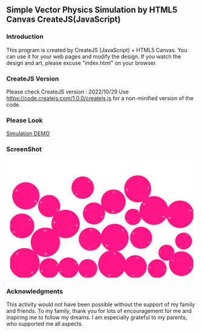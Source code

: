 ## Simple Vector Physics Simulation by HTML5 Canvas CreateJS(JavaScript)
### Introduction
This program is created by CreateJS (JavaScript) + HTML5 Canvas. You can use it for your web pages and modify the design. If you watch the design and art, please excuse "index.html" on your browser.  
   
### CreateJS Version
Please check CreateJS version : 2022/10/29
Use https://code.createjs.com/1.0.0/createjs.js for a non-minified version of the code.

### Please Look
[Simulation DEMO](https://jirotubuyaki.github.io/createjs/Physics/index.html)   

### ScreenShot  
![ScreenShot](https://raw.githubusercontent.com/jirotubuyaki/jirotubuyaki.github.io/master/createjs/Physics/screen.png)  

### Acknowledgments
This activity would not have been possible without the support of my family and friends. To my family, thank you for lots of encouragement for me and inspiring me to follow my dreams. I am especially grateful to my parents, who supported me all aspects.
